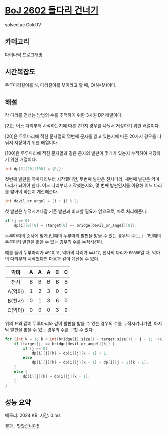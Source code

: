 # [BoJ 2602 돌다리 건너기](https://www.acmicpc.net/problem/2602)

solved.ac Gold IV

## 카테고리

다이나믹 프로그래밍

## 시간복잡도

두루마리길이를 N, 다리길이를 M이라고 할 때, O(N*M)이다.

## 해설

각 다리를 건너는 방법의 수를 추적하기 위한 3차원 DP 배열이다.

[2]는 어느 다리부터 시작하는지에 따른 2가지 경우를 나눠서 저장하기 위한 배열이다.

[20]은 두루마리에 적힌 문자열의 몇번째 문자를 읽고 있는지에 따른 20가지 경우를 나눠서 저장하기 위한 배열이다.

[100]은 두루마리에 적힌 문자열과 같은 문자의 발판이 몇개가 있는지 누적하여 저장하기 위한 배열이다.

```cpp
int dp[2][20][100] = {0,};
```

첫번째 발판을 악마다리부터 시작했다면, 두번째 발판은 천사다리, 세번째 발판은 악마다리가 되어야 한다.
어느 다리부터 시작했는지와, 몇 번째 발판인지를 이용해 어느 다리를 밟아야 하는지 계산해준다.

```cpp
int devil_or_angel = (i + j) % 2;
```

첫 발판은 누적시켜나갈 기존 발판과 비교할 필요가 없으므로, 따로 처리해준다.

```cpp
if (j == 0)
    dp[i][0][0] = (target[0] == bridge[devil_or_angel][0]);
```

두루마리의 순서에 맞게 j번째의 두루마리 발판을 밟을 수 있는 경우의 수는, j - 1번째의 두루마리 발판을 밟을 수 있는 경우의 수를 누적시킨다.

예를 들어 두루마리가 `ABC`이고, 악마의 다리가 `AAACC`, 천사의 다리가 `BBBBB`일 때, 악마의 다리부터 시작했다면 다음과 같이 계산될 수 있다.

|  악마 | A | A | A | C | C |
| :-:   |:-:|:-:|:-:|:-:|:-:|
|  천사 | B | B | B | B | B |
|A(악마)| 1 | 2 | 3 | 0 | 0 |
|B(천사)| 0 | 1 | 3 | 6 | 0 |
|C(악마)| 0 | 0 | 0 | 3 | 9 |

위의 표와 같이 두루마리와 같이 발판을 밟을 수 있는 경우의 수를 누적시켜나가면, 마지막 발판을 밟을 수 있는 경우의 수를 구할 수 있다.

```cpp
for (int k = 1; k < int(bridge[i].size() - target.size()) + j + 1; ++k) {
    if (target[j] == bridge[devil_or_angel][k]) {
        if (j == 0)
            dp[i][j][k] = dp[i][j][k - 1] + 1;
        else
            dp[i][j][k] = dp[i][j][k - 1] + dp[i][j - 1][k - 1];
    }
    else {
        dp[i][j][k] = dp[i][j][k - 1];
    }
}
```

## 성능 요약

메모리: 2024 KB, 시간: 0 ms

결과 : [맞았습니다!!](http://boj.kr/a04571028f124340a045f3ccd400eaa5)